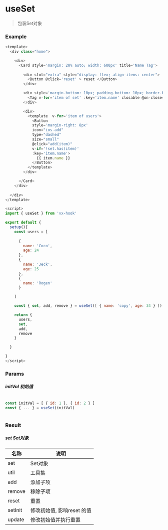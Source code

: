 # useSet
> 包装Set对象

### Example
```javascript
<template>
  <div class="home">

    <div>
      <Card style='margin: 20% auto; width: 600px' title='Name Tag'>
        
        <div slot="extra" style="display: flex; align-items: center">
          <Button @click='reset' > reset </Button>
        </div>

        <div style='margin-bottom: 10px; padding-bottom: 10px; border-bottom: 1px solid #eee'>
          <Tag v-for='item of set' :key='item.name' closable @on-close="remove(item)" >  {{ item.name }} - {{ item.age }} </Tag>
        </div>

        <div> 
          <template  v-for='item of users'>
            <Button 
            style='margin-right: 8px' 
            icon="ios-add" 
            type="dashed" 
            size="small" 
            @click="add(item)" 
            v-if='!set.has(item)' 
            :key='item.name'> 
              {{ item.name }}
            </Button>
          </template>
        </div>

      </Card>
    </div>
    
  </div>
</template>

<script>
import { useSet } from 'vx-hook'

export default {
  setup(){
    const users = [
      
      {
        name: 'Coco',
        age: 24
      },
      {
        name: 'Jeck',
        age: 25
      },
      {
        name: 'Rogen'
      }

    ]

    const { set, add, remove } = useSet([ { name: 'copy', age: 34 } ])

    return {
      users,
      set,
      add,
      remove
    }

  }

}
</script>


```





### Params

##### initVal 初始值
```javascript

const initVal = [ { id: 1 }, { id: 2 } ]
const { ... } = useSet(initVal)
 
```


### Result

##### set Set对象


| 名称    | 说明                       |
| ------- | -------------------------- |
| set     | Set对象                    |
| util    | 工具集                     |
| add     | 添加子项                   |
| remove  | 移除子项                   |
| reset   | 重置                       |
| setInit | 修改初始值, 影响reset 的值 |
| update  | 修改初始值并执行重置       |

